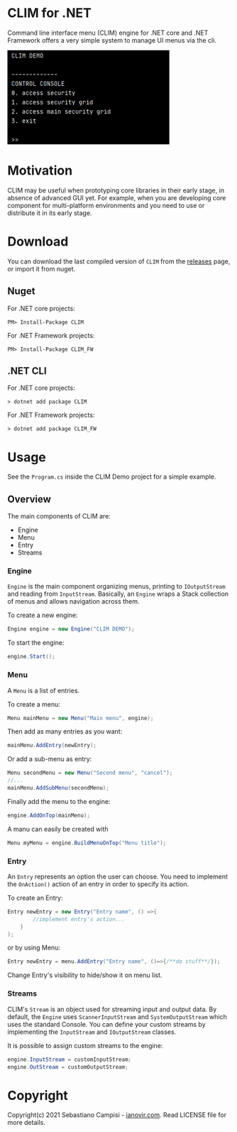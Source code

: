 CLIM for .NET
=======

Command line interface menu (CLIM) engine for .NET core and .NET Framework offers a very simple system to manage UI menus via the cli.

![p1](https://github.com/ianovir/CLIM_dotnet/blob/main/pics/ctrl_console.jpg)

# Motivation

CLIM may be useful when prototyping core libraries in their early stage, in absence of advanced GUI yet. For example, when you are developing core component for multi-platform environments and you need to use or distribute it in its early stage.

# Download

You can download the last compiled version of `CLIM` from the [releases](https://github.com/ianovir/CLIM_dotnet/releases) page, or import it from nuget.

## Nuget
For .NET core projects:
```
PM> Install-Package CLIM
``` 

For .NET Framework projects:
```
PM> Install-Package CLIM_FW
``` 

## .NET CLI
For .NET core projects:
```
> dotnet add package CLIM
```
For .NET Framework projects:
```
> dotnet add package CLIM_FW
```

# Usage

See the `Program.cs` inside the CLIM Demo project for a simple example.

## Overview

The main components of CLIM are:
* Engine
* Menu
* Entry
* Streams

### Engine
`Engine` is the main component organizing menus, printing to `IOutputStream` and reading from `InputStream`. Basically, an `Engine` wraps a Stack collection of menus and allows navigation across them.

To create a new engine:
```csharp
Engine engine = new Engine("CLIM DEMO");
```

To start the engine:
```csharp
engine.Start();
```

### Menu
A `Menu` is a list of entries.

To create a menu:
```csharp
Menu mainMenu = new Menu("Main menu", engine);
```

Then add as many entries as you want:
```csharp
mainMenu.AddEntry(newEntry);
```

Or add a sub-menu as entry:
```csharp
Menu secondMenu = new Menu("Second menu", "cancel");
//...
mainMenu.AddSubMenu(secondMenu);
```

Finally add the menu to the engine:
```csharp
engine.AddOnTop(mainMenu);
```

A manu can easily be created with
```csharp
Menu myMenu = engine.BuildMenuOnTop("Menu title");
```

### Entry
An `Entry` represents an option the user can choose. You need to implement the `OnAction()` action of an entry in order to specify its action.

To create an Entry:
```csharp
Entry newEntry = new Entry("Entry name", () =>{
		//implement entry's action...
	}
);
```

or by using Menu:
```csharp
Entry newEntry = menu.AddEntry("Entry name", ()=>{/**do stuff**/});
```
Change Entry's visibility to hide/show it on menu list.

### Streams
CLIM's `Stream` is an object used for streaming input and output data. By default, the `Engine` uses `ScannerInputStream` and `SystemOutputStream` which uses the standard Console. You can define your custom streams by implementing the `InputStream` and `IOutputStream` classes.

It is possible to assign custom streams to the engine:
```csharp
engine.InputStream = customInputStream;
engine.OutStream = customOutputStream;
```

# Copyright
Copyright(c) 2021 Sebastiano Campisi - [ianovir.com](https://ianovir.com). 
Read LICENSE file for more details.
